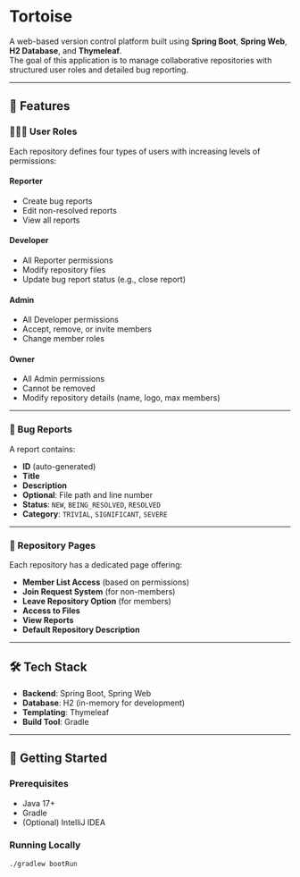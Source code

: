 # Tortoise

A web-based version control platform built using **Spring Boot**, **Spring Web**, **H2 Database**, and **Thymeleaf**.  
The goal of this application is to manage collaborative repositories with structured user roles and detailed bug reporting.

---

## 🚀 Features

### 🧑‍🤝‍🧑 User Roles

Each repository defines four types of users with increasing levels of permissions:

#### Reporter
- Create bug reports
- Edit non-resolved reports
- View all reports

#### Developer
- All Reporter permissions
- Modify repository files
- Update bug report status (e.g., close report)

#### Admin
- All Developer permissions
- Accept, remove, or invite members
- Change member roles

#### Owner
- All Admin permissions
- Cannot be removed
- Modify repository details (name, logo, max members)

---

### 🐞 Bug Reports

A report contains:
- **ID** (auto-generated)
- **Title**
- **Description**
- **Optional**: File path and line number
- **Status**: `NEW`, `BEING_RESOLVED`, `RESOLVED`
- **Category**: `TRIVIAL`, `SIGNIFICANT`, `SEVERE`

---

### 📁 Repository Pages

Each repository has a dedicated page offering:
- **Member List Access** (based on permissions)
- **Join Request System** (for non-members)
- **Leave Repository Option** (for members)
- **Access to Files**
- **View Reports**
- **Default Repository Description**

---

## 🛠 Tech Stack

- **Backend**: Spring Boot, Spring Web
- **Database**: H2 (in-memory for development)
- **Templating**: Thymeleaf
- **Build Tool**: Gradle

---

## 📌 Getting Started

### Prerequisites
- Java 17+
- Gradle
- (Optional) IntelliJ IDEA

### Running Locally

```bash
./gradlew bootRun
